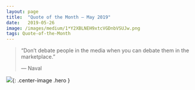 ```yaml
---
layout:	page
title:	"Quote of the Month — May 2019"
date:	2019-05-26
image: /images/medium/1*Y2XBLNEH9xtcVGDnbVSUJw.png
tags: Quote-of-the-Month
---
```

  
> “Don’t debate people in the media when you can debate them in the marketplace.”
> 
> — Naval

![](/images/medium/1*Y2XBLNEH9xtcVGDnbVSUJw.png){: .center-image .hero }